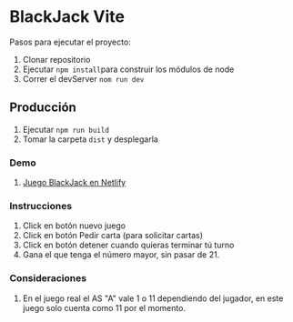 # BlackJack Vite

Pasos para ejecutar el proyecto:

1. Clonar repositorio
2. Ejecutar ```npm install```para construir los módulos de node
3. Correr el devServer ```nom run dev```

## Producción

1. Ejecutar ```npm run build```
2. Tomar la carpeta ```dist``` y desplegarla

### Demo

1. [Juego BlackJack en Netlify](https://blackjackpipedsl-vite-app.netlify.app/)
 
### Instrucciones

1. Click en botón nuevo juego
2. Click en botón Pedir carta (para solicitar cartas)
3. Click en botón detener cuando quieras terminar tú turno
4. Gana el que tenga el número mayor, sin pasar de 21.

### Consideraciones

1. En el juego real el AS "A" vale 1 o 11 dependiendo del jugador, en este juego solo cuenta como 11 por el momento.
